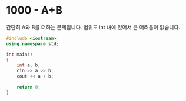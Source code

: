 1000 - A+B
==========
간단히 A와 B를 더하는 문제입니다.
범위도 int 내에 있어서 큰 어려움이 없습니다. 

``` cpp
#include <iostream>
using namespace std;

int main()
{
    int a, b;
    cin >> a >> b;
    cout << a + b;
    
    return 0;
}
```